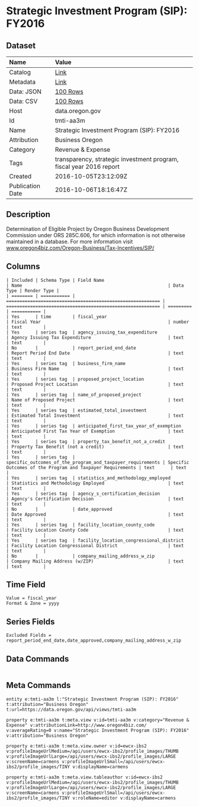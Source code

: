 # Strategic Investment Program (SIP): FY2016

## Dataset

| Name | Value |
| :--- | :---- |
| Catalog | [Link](https://catalog.data.gov/dataset/strategic-investment-program-sip-fy2016) |
| Metadata | [Link](https://data.oregon.gov/api/views/tmti-aa3m) |
| Data: JSON | [100 Rows](https://data.oregon.gov/api/views/tmti-aa3m/rows.json?max_rows=100) |
| Data: CSV | [100 Rows](https://data.oregon.gov/api/views/tmti-aa3m/rows.csv?max_rows=100) |
| Host | data.oregon.gov |
| Id | tmti-aa3m |
| Name | Strategic Investment Program (SIP): FY2016 |
| Attribution | Business Oregon |
| Category | Revenue & Expense |
| Tags | transparency, strategic investment program, fiscal year 2016 report |
| Created | 2016-10-05T23:12:09Z |
| Publication Date | 2016-10-06T18:16:47Z |

## Description

Determination of Eligible Project by Oregon Business Development Commission under ORS 285C.606, for which information is not otherwise maintained in a database. For more information visit www.oregon4biz.com/Oregon-Business/Tax-Incentives/SIP/

## Columns

```ls
| Included | Schema Type | Field Name                                                 | Name                                                       | Data Type | Render Type |
| ======== | =========== | ========================================================== | ========================================================== | ========= | =========== |
| Yes      | time        | fiscal_year                                                | Fiscal Year                                                | number    | text        |
| Yes      | series tag  | agency_issuing_tax_expenditure                             | Agency Issuing Tax Expenditure                             | text      | text        |
| No       |             | report_period_end_date                                     | Report Period End Date                                     | text      | text        |
| Yes      | series tag  | business_firm_name                                         | Business Firm Name                                         | text      | text        |
| Yes      | series tag  | proposed_project_location                                  | Proposed Project Location                                  | text      | text        |
| Yes      | series tag  | name_of_proposed_project                                   | Name of Proposed Project                                   | text      | text        |
| Yes      | series tag  | estimated_total_investment                                 | Estimated Total Investment                                 | text      | text        |
| Yes      | series tag  | anticipated_first_tax_year_of_exemption                    | Anticipated First Tax Year of Exemption                    | text      | text        |
| Yes      | series tag  | property_tax_benefit_not_a_credit                          | Property Tax Benefit (not a credit)                        | text      | text        |
| Yes      | series tag  | specific_outcomes_of_the_program_and_taxpayer_requirements | Specific Outcomes of the Program and Taxpayer Requirements | text      | text        |
| Yes      | series tag  | statistics_and_methodology_employed                        | Statistics and Methodology Employed                        | text      | text        |
| Yes      | series tag  | agency_s_certification_decision                            | Agency's Certification Decision                            | text      | text        |
| No       |             | date_approved                                              | Date Approved                                              | text      | text        |
| Yes      | series tag  | facility_location_county_code                              | Facility Location County Code                              | text      | text        |
| Yes      | series tag  | facility_location_congressional_district                   | Facility Location Congressional District                   | text      | text        |
| No       |             | company_mailing_address_w_zip                              | Company Mailing Address (w/ZIP)                            | text      | text        |
```

## Time Field

```ls
Value = fiscal_year
Format & Zone = yyyy
```

## Series Fields

```ls
Excluded Fields = report_period_end_date,date_approved,company_mailing_address_w_zip
```

## Data Commands

```ls
```

## Meta Commands

```ls
entity e:tmti-aa3m l:"Strategic Investment Program (SIP): FY2016" t:attribution="Business Oregon" t:url=https://data.oregon.gov/api/views/tmti-aa3m

property e:tmti-aa3m t:meta.view v:id=tmti-aa3m v:category="Revenue & Expense" v:attributionLink=http://www.oregon4biz.com/ v:averageRating=0 v:name="Strategic Investment Program (SIP): FY2016" v:attribution="Business Oregon"

property e:tmti-aa3m t:meta.view.owner v:id=ewcx-ibs2 v:profileImageUrlMedium=/api/users/ewcx-ibs2/profile_images/THUMB v:profileImageUrlLarge=/api/users/ewcx-ibs2/profile_images/LARGE v:screenName=carmens v:profileImageUrlSmall=/api/users/ewcx-ibs2/profile_images/TINY v:displayName=carmens

property e:tmti-aa3m t:meta.view.tableauthor v:id=ewcx-ibs2 v:profileImageUrlMedium=/api/users/ewcx-ibs2/profile_images/THUMB v:profileImageUrlLarge=/api/users/ewcx-ibs2/profile_images/LARGE v:screenName=carmens v:profileImageUrlSmall=/api/users/ewcx-ibs2/profile_images/TINY v:roleName=editor v:displayName=carmens
```